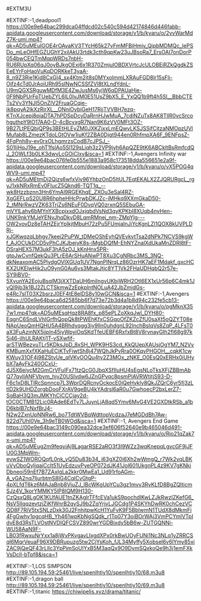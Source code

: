 #EXTM3U


#EXTINF:-1,deadpool1
https://00e9e64bac299dca04ffdcd02c540c594d42174846d446fabb-apidata.googleusercontent.com/download/storage/v1/b/kyaru/o/2yvWarMdZ7K-umi.mp4?qk=AD5uMEuIGOE4rOAvaKV3TYcH65k27vFmMFBiHmiv_QjpbMDMQc_IePSDo_mLeOHfEGZUGhY2xilAkU3rtdk3cth9qpKw23uJBsoRa7_ErsOAI7onDorP054bwCEQTmMqpWRDs7nbH-RU6RUpXq06qJ0oyBJkgOExj6x1R370ZmjuIOBDXVrtcJcULOBEiRZkQgdkZSEeEYrFoHaoVuKqDORKkeT3yaA-8_n9Z3Rje1Kid8CxGI4_sx4Ktm2jt8s0MYxoImmLXRAuFGD8lr15sFli-Ojfz4cTd0JrAoiURh95sINwNCSSfZVI8tXLndYdnL-U9mQGXSRguwMDfM3E4ZwJusMs6yjW6qDPAUaHje-0F9NbPUrFpTUebZYL6IL0lvJM0E51UsZ9bX5_E_YxQQ1b9ft4h5Sl__BbbCTETs2Vv3YNJI5OnZIV2FruaGCqie-ik8pqyA2lkXzRirXL__ONniOvbiGeH17RjjTVVBH7ezq-KTnXJcepj8pjaDTA7hPDSpDcyDaRrnHJwMuA_7cdiNZuTx8AK8TllR0vcSrcohguthpY9lO17AA0-D-4cBcyxgR7Nan9K6zVV0MFt3OZ-9B27LtPEQbjQP9s3BEtHLEyZM0JXKZjxxLmEQwvLKSJSSjfCjtzaNMOpzUVlMufab8LZmezKTdoLGtOVw1iuKf2ZBA0Djgt944en0RhfmpXA6F_9ENFpsZ-4FqPnh8v-ev0rxOLhgmrzsCodB7cJPSJ_-S01IjHqJ19e_ohT1fslAo5Sl129sLiqh3z2VP9jyh6ApQZE9tK6ABCkltBsRmfcdQJ_2OWLf3b0LK3dwvLcGOiCIxy&isca=1
#EXTINF:-1,Avengers Infinity war
https://00e9e64bac076fe0b555e1883a958c173518dda556651e2a9f-apidata.googleusercontent.com/download/storage/v1/b/kyaru/o/vX5POG4qWV9-umi.mp4?qk=AD5uMEtmDj2Qjzs6wfxViv96YhbzOnD5ltUL7EqtEKALX2ZJQRURgcL_rgyJ1xkNRxRmEv0FlucZ5Qknd6-TQT1q_--wk8Hzzbznn3Hn6YmAl9RGEKhqE_ZXOu3eSal4RZ-XgGEFLpS20U8R6hpheHHcPrwbDKJZc-iMHkq9XXmGkaD50-2_tMNrRwzVZK63TrjZs6NEuF0DvqVQ0zrxnQ5SEbuGA-mVYlLahy6bMYnYXBcpjxxdOJxjqbdVsNd3qyKPKbI8XUqb4nyHen-UNK9nkYMJeYENvJhqDkvD8LqmRMnej_nm-ZMpYlg---OW2vovDz8eTAHZEjrYpIkjtMbuH72zPu5FUmjaInJiYcKgnLZI1QOX8kUVPLDRj-xJGKwqzqLbhgy7keei2PuPW_tDMeOShEyhQVEvkvtTsa2dNPk7NCVS9kgWf_AJOCUkDCD5vPhCJKJbejyK8s-iMgbDQfM-EhNYZnalXdUkaMnZDRl8tF-DSraHEX57M3ukF3hA5zOJ_kKnHnx5PR-gtpJwCvnfQekQu3PLrE6ArSHuANwPT8Xu3CgNRbc3MS_3NQ-dkNeaxomAC5PlydgOVlXGUq1UV7NgnPlNrqLz86OzrHK7aEF1Mdakf_gxcHCKX2UKElwHik2uO9ynG0Au6vs3MtakJtjc8YT1Vk2FHaUDHqbQ2r57e-SY9jBV0-5XyunYA2EojuBsqlM3jXXTDaUH6miIngvUKbjWRH2Otl6EX1xUr56p6C4mk1JvQI9jb3k1BJ2ZLCTSkmwZzEpkplntNOLuA42JbZmjdGs-e4Rc7sIT03X2bsrzJ0EF4tE8elDS8y10wGCN&isca=1
#EXTINF:-1,Avengers
https://00e9e64baca6d2585bb6f7d73e72b3d4a1b8d94c232fe5cb13-apidata.googleusercontent.com/download/storage/v1/b/kyaru/o/pgMknX357w1.mp4?qk=AD5uMEsqHqz8RA8fx_p85ePLZoXkqJwl_DYH80-EqgnC6SndLVhIGrfhQopQk8tPWEhKfxCSGqoOfZKZcZfU0saXt5oQZYT08eNApUeoQmHQHU5A4BRhdyqgg3iy9lIn0uhdgnL92lnchBsIqVs8ZqP_4LFsT0aX3FuAzinNX5jjpIn45iyWpyiOqSKdTfeUEBF6RxfxBt8V8rvnayGIh2fl68g97k5i46-ilhULRAKtj1T-vSXwfif-arSTWBezvuTLr5KDksJpD_8xSH_WPK9HS3cd_KkQUepXAUsjOgYM7_N2VvKMBumXxfXKaHuECiKTvFiwtSh8j47WQhJkPvRra0OKqvPHGOH__cqkK1cwKWuy31OF4j98ZStvUe_qlVKyOOQu4ty2Z3MOx_zNKE_O0EsQ0xERHx0iUHybX7aAyFk240OCxU-dJ5X6eiycM2GmCrVFuIFx71tzQcG0JbqXSfIIuHU4sEgsNLoTksXFjZBBmAbQ77qyllANFVbym_hjvZ0USIvdw6JZnGPyqc8psmPIAVRWtjtjS93-D-F6c1xD8LTlRcSpnncp7L3WprDQRcnyOckocE0jQeHvkIy8QkJZQrC6yr5fj3zLtlD2k9UHDZorgbDooFXrAV9qeBU4kYAdrsl6aR0u7GwhoecP2bxLerZ7-SgBaH3Q3mJMKYhCjCCCjay2d-tOC0CTMB12Lic0RAde6EdTv7LJuynLjA8qd5Ymv6MvG4VE2GXDtkRSb_a1bD6kblB7cNxfBrJ4-N2w2ZxnUpNNRw6_bo7TdtWVBqWdttopVcdzaJ7eMGDdBh7Aw-822d7UhI0Ve_3h9eTB0WOd&isca=1
#EXTINF:-1, Avengers End Game
https://00e9e64bac3149c090ea32dce3ef606f52640e9b465046d491-apidata.googleusercontent.com/download/storage/v1/b/kyaru/o/Rjo21qZak7x-umi.mp4?qk=AD5uMEug2m9feqyiAj9LagarRSE2aRO3f3l9WZz3wqKnepqLgvcGF9jJFU0G3MpWm-evwSZ1WOROQqfL0nk_yQ5Du83b34_j63gXZ0i6Xh2wWmgQ_r7Wk2vqLBKuVyOboQyljqaiCcIt51UyEdzuyPyeOP072dJK41Jol601UkgnPL4z9KV7gKNkiDbneoi59nEf7B7ZAxIgLa2kkr0MwEa1_Ud91rfoAGm-A_yGA2nq7ljurbtmS8IG4CqlCvGtgP-4pXLfdT6kz6MAJaBnb8VjuZJ_IBcWKgUpYCu3gz1mvv3RyKLfD8BgZQlticmSJz4V_1korYMMKY5lP8IQM9H130-CzQsxQ8LgOK1KUfAUE1tnZKAglrTFfcEVa1ukS9pochdIKwLZJkRwzIZKefG6_NsV5IIqqzevtzjZiKfWnrB2qySJ9b2ZqYrjvLJGCdg1P4SKYhDwRK0chCezVCQD8F7RiV5txSNLzDxk30J2FnhjtpwKcH1YuFvK9F5BblwmN1TUdX8dMkmFi4FgGwhy1pgcqHB_Yh461wpKbNgSQdk_r1Tp07Y3oiBOrWAj3VmPCYmlVTpIdvE8d3RsTLVOstNVDIQFCSVZ890wrYGDBixdy5bB6w-ZUTGQNNi-WU58AaN9F-LB03fRwxuNrYxx1a8jWvPKvgavLIxgdXPx0rkBwUOyFUNi1Nc3NLq1yZRRCSqI6MqrVeuaF96X9DBRupuzg5tw2CjYsKoh_fJL34Myffy5Xobsel6v6lYmy85xiZAC9jQeQF43rLlIc3YpPimSoUIYxB5M3aqQx9O9DvmSQxkoQe9h3j1emFXkVsDcll-bTpf8&isca=1

#EXTINF:-1,LOS SIMPSON
http://89.105.194.59:25461/live/spenlhtiy10/spenlhtiy10/68.m3u8
#EXTINF:-1,dragon ball
http://89.105.194.59:25461/live/spenlhtiy10/spenlhtiy10/69.m3u8
#EXTINF:-1,titanic
https://chiwipelis.xyz/drama/titanic/
